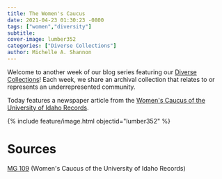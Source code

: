 ```yaml
---
title: The Women's Caucus
date: 2021-04-23 01:30:23 -0800
tags: ["women","diversity"]
subtitle:
cover-image: lumber352
categories: ["Diverse Collections"]
author: Michelle A. Shannon
---
```


Welcome to another week of our blog series featuring our [Diverse Collections](https://harvester.lib.uidaho.edu/series/diversecollections.html)! Each week, we share an archival collection that relates to or represents an underrepresented community.

Today features a newspaper article from the [Women's Caucus of the University of Idaho Records](https://archiveswest.orbiscascade.org/ark:/80444/xv26340). 

{% include feature/image.html objectid="lumber352" %}

# Sources

[MG 109](https://archiveswest.orbiscascade.org/ark:/80444/xv26340) (Women's Caucus of the University of Idaho Records)